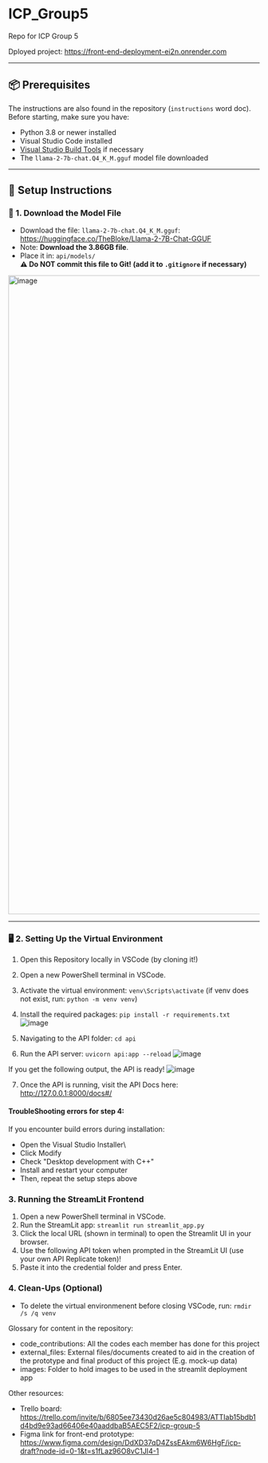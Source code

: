# ICP_Group5
Repo for ICP Group 5

Dployed project: https://front-end-deployment-ei2n.onrender.com

---

## 📦 Prerequisites

The instructions are also found in the repository (`instructions` word doc).
Before starting, make sure you have:

- Python 3.8 or newer installed
- Visual Studio Code installed
- [Visual Studio Build Tools](https://visualstudio.microsoft.com/visual-cpp-build-tools/) if necessary
- The `llama-2-7b-chat.Q4_K_M.gguf` model file downloaded

---

## 🔁 Setup Instructions

### 📁 1. Download the Model File

- Download the file: `llama-2-7b-chat.Q4_K_M.gguf`: https://huggingface.co/TheBloke/Llama-2-7B-Chat-GGUF
- Note: **Download the 3.86GB file**.
- Place it in: `api/models/`  
  **⚠️ Do NOT commit this file to Git! (add it to `.gitignore` if necessary)**

<img width="1280" alt="image" src="https://github.com/user-attachments/assets/54dd6eb3-1b1a-45eb-adb3-25bdede5f82f" />


---

### 🖥️ 2. Setting Up the Virtual Environment

1. Open this Repository locally in VSCode (by cloning it!)
2. Open a new PowerShell terminal in VSCode.
4. Activate the virtual environment: `venv\Scripts\activate` (if venv does not exist, run: `python -m venv venv`)
5. Install the required packages: `pip install -r requirements.txt`
![image](https://github.com/user-attachments/assets/53e8490e-c2a1-4cf3-a0bc-41c37bd10bdf)

6. Navigating to the API folder: `cd api`
7. Run the API server: `uvicorn api:app --reload` 
![image](https://github.com/user-attachments/assets/d89d72ce-a38b-4138-bde5-5712537b6d2c)

If you get the following output, the API is ready!
![image](https://github.com/user-attachments/assets/684c6651-15b6-495c-9ad4-fb6ed4790d7d)

7. Once the API is running, visit the API Docs here: http://127.0.0.1:8000/docs#/

#### TroubleShooting errors for step 4:
If you encounter build errors during installation:
- Open the Visual Studio Installer\
- Click Modify
- Check "Desktop development with C++"
- Install and restart your computer
- Then, repeat the setup steps above

### 3. Running the StreamLit Frontend

1. Open a new PowerShell terminal in VSCode.
2. Run the StreamLit app: `streamlit run streamlit_app.py`
3. Click the local URL (shown in terminal) to open the Streamlit UI in your browser.
4. Use the following API token when prompted in the StreamLit UI (use your own API Replicate token)!
5. Paste it into the credential folder and press Enter.

### 4. Clean-Ups (Optional)
- To delete the virtual environmenent before closing VSCode, run: `rmdir /s /q venv`

Glossary for content in the repository:
- code_contributions: All the codes each member has done for this project
- external_files: External files/documents created to aid in the creation of the prototype and final product of this project (E.g. mock-up data)
- images: Folder to hold images to be used in the streamlit deployment app

Other resources:
- Trello board: https://trello.com/invite/b/6805ee73430d26ae5c804983/ATTIab15bdb1d4bd9e93ad66406e40aaddbaB5AEC5F2/icp-group-5
- Figma link for front-end prototype: https://www.figma.com/design/DdXD37qD4ZssEAkm6W6HgF/icp-draft?node-id=0-1&t=s1fLaz96O8vC1JI4-1
